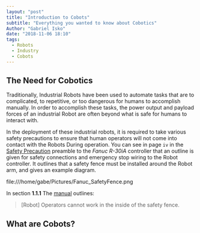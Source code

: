 ```yaml
---
layout: "post"
title: "Introduction to Cobots"
subtitle: "Everything you wanted to know about Cobotics"
Author: "Gabriel Isko"
date: "2018-11-06 18:10"
tags:
  - Robots
  - Industry
  - Cobots
---
```


## The Need for Cobotics

Traditionally, Industrial Robots have been used to automate tasks that are to complicated, to repetitive, or too dangerous for humans to accomplish manually. In order to accomplish these tasks, the power output and payload forces of an industrial Robot are often beyond what is safe for humans to interact with.

In the deployment of these industrial robots, it is required to take various safety precautions to ensure that human operators will not come into contact with the Robots During operation. You can see in page `iv` in the [Safety Precaution][FanucUserManual] preamble to the *Fanuc R-30iA* controller that an outline is given for safety connections and emergency stop wiring to the Robot controller. It outlines that a safety fence must be installed around the Robot arm, and gives an example diagram.

file:///home/gabe/Pictures/Fanuc_SafetyFence.png


In section **1.1.1** The [manual][FanucUserManual] outlines:

>[Robot] Operators cannot work in the inside of the safety fence.

## What are Cobots?


<!-- sources -->
[InjuryForces]:http://www.hse.gov.uk/research/hsl_pdf/2003/hsl03-09.pdf
[FanucUserManual]: http://rab.ict.pwr.wroc.pl/~malewicz/Fanuc/Fanuc/iRVision_Operation_Manual_V7.50Pxx_%5BB-82774EN03%5D.pdf
